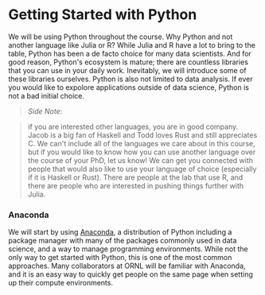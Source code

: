 # Getting Started with Python

We will be using Python throughout the course. Why Python and not
another language like Julia or R? While Julia and R have a lot to
bring to the table, Python has been a de facto choice for many 
data scientists. And for good reason, Python's ecosystem is mature;
there are countless libraries that you can use in your daily work.
Inevitably, we will introduce some of these libraries ourselves. 
Python is also not limited to data analysis. If ever you would 
like to expolore applications outside of data science, Python is 
not a bad initial choice.

> *Side Note*: 

> if you are interested other languages, you are in good
> company. Jacob is a big fan of Haskell and Todd loves Rust and still
> appreciates C. We can't include all of the languages we care about in
> this course, but if you would like to know how you can use another language
> over the course of your PhD, let us know! We can get you connected with
> people that would also like to use your language of choice (especially
> if it is Haskell or Rust). There are people at the lab that use R, 
> and there are people who are interested in pushing things further with Julia.

### Anaconda

We will start by using [Anaconda][1], a distribution of Python 
including a package manager with many of the packages commonly 
used in data science, and a way to manage programming environments. 
While not the only way to get started with Python, this is one of the 
most common approaches. Many collaborators at ORNL will be familiar 
with Anaconda, and it is an easy way to quickly get people on the same 
page when setting up their compute environments.

[comment]: References

[1]: https://www.anaconda.com/products/individual
